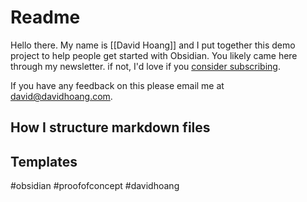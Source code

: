 # Readme

Hello there. My name is [[David Hoang]] and I put together this demo project to help people get started with Obsidian. You likely came here through my newsletter. if not, I'd love if you [consider subscribing](davidhoang.substack.com).

If you have any feedback on this please email me at [david@davidhoang.com](mailto:david@davidhoang.com).


## How I structure markdown files


## Templates

#obsidian #proofofconcept #davidhoang